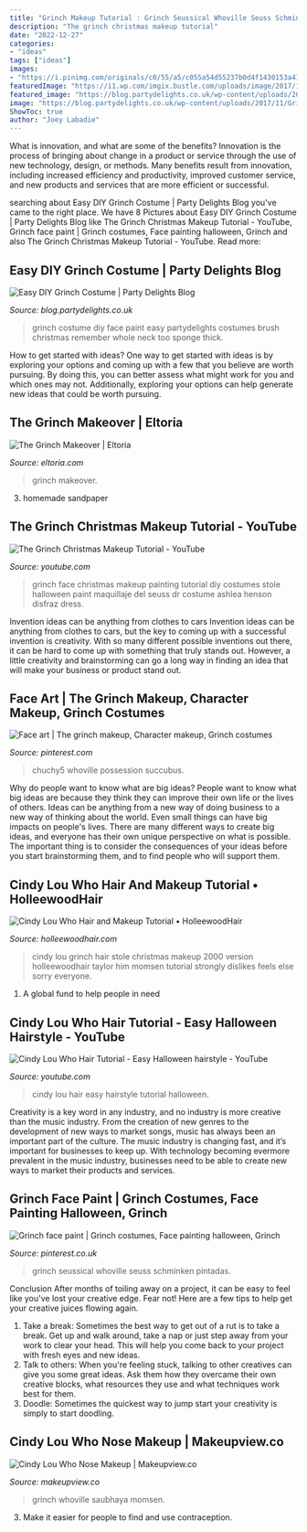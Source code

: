 ```yaml
---
title: "Grinch Makeup Tutorial : Grinch Seussical Whoville Seuss Schminken Pintadas"
description: "The grinch christmas makeup tutorial"
date: "2022-12-27"
categories:
- "ideas"
tags: ["ideas"]
images:
- "https://i.pinimg.com/originals/c0/55/a5/c055a54d55237b0d4f1430153a4163c7.jpg"
featuredImage: "https://i1.wp.com/imgix.bustle.com/uploads/image/2017/12/12/221b54e8-df92-421d-b76d-c0bb9ddb044e-screen-shot-2017-12-12-at-70922-am.png?resize=800%2C420&amp;ssl=1"
featured_image: "https://blog.partydelights.co.uk/wp-content/uploads/2017/11/Grinch-Face-Paint-Tutorial-13.jpg"
image: "https://blog.partydelights.co.uk/wp-content/uploads/2017/11/Grinch-Face-Paint-Tutorial-13.jpg"
ShowToc: true
author: "Joey Labadie"
---
```



What is innovation, and what are some of the benefits?
Innovation is the process of bringing about change in a product or service through the use of new technology, design, or methods. Many benefits result from innovation, including increased efficiency and productivity, improved customer service, and new products and services that are more efficient or successful.

	

		
searching about Easy DIY Grinch Costume | Party Delights Blog you've came to the right place. We have 8 Pictures about Easy DIY Grinch Costume | Party Delights Blog like The Grinch Christmas Makeup Tutorial - YouTube, Grinch face paint | Grinch costumes, Face painting halloween, Grinch and also The Grinch Christmas Makeup Tutorial - YouTube. Read more:
		
    
## Easy DIY Grinch Costume | Party Delights Blog

<img loading=lazy src="https://blog.partydelights.co.uk/wp-content/uploads/2017/11/Grinch-Face-Paint-Tutorial-13.jpg" onerror="this.onerror=null;this.src='https://tse1.mm.bing.net/th?id=OIP.EtkoXi67tTmoAtgzf4h1owHaJ4&amp;pid=15.1';" alt="Easy DIY Grinch Costume | Party Delights Blog">

_Source: blog.partydelights.co.uk_

>grinch costume diy face paint easy partydelights costumes brush christmas remember whole neck too sponge thick. 

	

How to get started with ideas?
One way to get started with ideas is by exploring your options and coming up with a few that you believe are worth pursuing. By doing this, you can better assess what might work for you and which ones may not. Additionally, exploring your options can help generate new ideas that could be worth pursuing.

    
## The Grinch Makeover | Eltoria

<img loading=lazy src="http://3.bp.blogspot.com/--L9CtF-G8Uw/VmOF0-t1sNI/AAAAAAAAFPQ/aN0znzdLaeg/s1600/IMG_7151.JPG" onerror="this.onerror=null;this.src='https://tse3.mm.bing.net/th?id=OIP.olCge7ncer2YTi2WtWw2ogHaE7&amp;pid=15.1';" alt="The Grinch Makeover | Eltoria">

_Source: eltoria.com_

>grinch makeover. 

	

3. homemade sandpaper

    
## The Grinch Christmas Makeup Tutorial - YouTube

<img loading=lazy src="https://i.ytimg.com/vi/N4JSpMmo15M/maxresdefault.jpg" onerror="this.onerror=null;this.src='https://tse1.mm.bing.net/th?id=OIP.pDzykZbnmJxA0ac7LpWlMwHaEK&amp;pid=15.1';" alt="The Grinch Christmas Makeup Tutorial - YouTube">

_Source: youtube.com_

>grinch face christmas makeup painting tutorial diy costumes stole halloween paint maquillaje del seuss dr costume ashlea henson disfraz dress. 

	

Invention ideas can be anything from clothes to cars
Invention ideas can be anything from clothes to cars, but the key to coming up with a successful invention is creativity. With so many different possible inventions out there, it can be hard to come up with something that truly stands out. However, a little creativity and brainstorming can go a long way in finding an idea that will make your business or product stand out.

    
## Face Art | The Grinch Makeup, Character Makeup, Grinch Costumes

<img loading=lazy src="https://i.pinimg.com/originals/c0/55/a5/c055a54d55237b0d4f1430153a4163c7.jpg" onerror="this.onerror=null;this.src='https://tse3.mm.bing.net/th?id=OIP.67hCRopZksYhfcC-dZnpFgHaKd&amp;pid=15.1';" alt="Face art | The grinch makeup, Character makeup, Grinch costumes">

_Source: pinterest.com_

>chuchy5 whoville possession succubus. 

	

Why do people want to know what are big ideas?
People want to know what big ideas are because they think they can improve their own life or the lives of others. Ideas can be anything from a new way of doing business to a new way of thinking about the world. Even small things can have big impacts on people's lives. There are many different ways to create big ideas, and everyone has their own unique perspective on what is possible. The important thing is to consider the consequences of your ideas before you start brainstorming them, and to find people who will support them.

    
## Cindy Lou Who Hair And Makeup Tutorial • HolleewoodHair

<img loading=lazy src="https://www.holleewoodhair.com/wp-content/uploads/2018/12/Cindy-Lou-Who-Hair-3-442x500.jpg" onerror="this.onerror=null;this.src='https://tse3.mm.bing.net/th?id=OIP.naNpvyR6RIrNFgYoBWRU-gAAAA&amp;pid=15.1';" alt="Cindy Lou Who Hair and Makeup Tutorial • HolleewoodHair">

_Source: holleewoodhair.com_

>cindy lou grinch hair stole christmas makeup 2000 version holleewoodhair taylor him momsen tutorial strongly dislikes feels else sorry everyone. 

	

1. A global fund to help people in need 

    
## Cindy Lou Who Hair Tutorial - Easy Halloween Hairstyle - YouTube

<img loading=lazy src="https://i.ytimg.com/vi/VQi2xZCf3QU/maxresdefault.jpg" onerror="this.onerror=null;this.src='https://tse1.mm.bing.net/th?id=OIP.zTHQg_UoW1S257ZDnVKv-gHaEK&amp;pid=15.1';" alt="Cindy Lou Who Hair Tutorial - Easy Halloween hairstyle - YouTube">

_Source: youtube.com_

>cindy lou hair easy hairstyle tutorial halloween. 

	

Creativity is a key word in any industry, and no industry is more creative than the music industry. From the creation of new genres to the development of new ways to market songs, music has always been an important part of the culture. The music industry is changing fast, and it’s important for businesses to keep up. With technology becoming evermore prevalent in the music industry, businesses need to be able to create new ways to market their products and services.

    
## Grinch Face Paint | Grinch Costumes, Face Painting Halloween, Grinch

<img loading=lazy src="https://i.pinimg.com/originals/21/c4/1d/21c41db39a695e3cf1d46e515efd9a01.jpg" onerror="this.onerror=null;this.src='https://tse1.mm.bing.net/th?id=OIP._EG2ezkRJ8an0gPfasSIiAHaJ4&amp;pid=15.1';" alt="Grinch face paint | Grinch costumes, Face painting halloween, Grinch">

_Source: pinterest.co.uk_

>grinch seussical whoville seuss schminken pintadas. 

	

Conclusion
After months of toiling away on a project, it can be easy to feel like you've lost your creative edge. Fear not! Here are a few tips to help get your creative juices flowing again.
1. Take a break: Sometimes the best way to get out of a rut is to take a break. Get up and walk around, take a nap or just step away from your work to clear your head. This will help you come back to your project with fresh eyes and new ideas.
2. Talk to others: When you're feeling stuck, talking to other creatives can give you some great ideas. Ask them how they overcame their own creative blocks, what resources they use and what techniques work best for them.
3. Doodle: Sometimes the quickest way to jump start your creativity is simply to start doodling.

    
## Cindy Lou Who Nose Makeup | Makeupview.co

<img loading=lazy src="https://i1.wp.com/imgix.bustle.com/uploads/image/2017/12/12/221b54e8-df92-421d-b76d-c0bb9ddb044e-screen-shot-2017-12-12-at-70922-am.png?resize=800%2C420&amp;ssl=1" onerror="this.onerror=null;this.src='https://tse2.mm.bing.net/th?id=OIP.MRlTOP0ZSED5YNgoBy20DgHaD4&amp;pid=15.1';" alt="Cindy Lou Who Nose Makeup | Makeupview.co">

_Source: makeupview.co_

>grinch whoville saubhaya momsen. 

	

3. Make it easier for people to find and use contraception.

